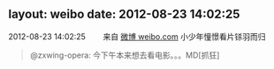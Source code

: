 layout: weibo
date: 2012-08-23 14:02:25
---
<meta name="referrer" content="no-referrer" />

2012-08-23 14:02:25  &nbsp;&nbsp;&nbsp;&nbsp;&nbsp;&nbsp; 来自 <a href="http://weibo.com/" rel="nofollow">微博 weibo.com</a>
小少年憧憬看片铩羽而归
>  @zxwing-opera: 今下午本来想去看电影。。。MD[抓狂] ​​​
